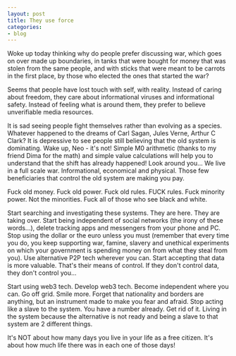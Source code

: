 ```yaml
---
layout: post
title: They use force
categories:
- blog
---
```


Woke up today thinking why do people prefer discussing war, which goes on over made up boundaries, in tanks that were bought for money that was stolen from the same people, and with sticks that were meant to be carrots in the first place, by those who elected the ones that started the war?

Seems that people have lost touch with self, with reality. Instead of caring about freedom, they care about informational viruses and informational safety. Instead of feeling what is around them, they prefer to believe unverifiable media resources.

It is sad seeing people fight themselves rather than evolving as a species. Whatever happened to the dreams of Carl Sagan, Jules Verne, Arthur C Clark? It is depressive to see people still believing that the old system is dominating. Wake up, Neo - it's not! Simple M0 arithmetic (thanks to my friend Dima for the math) and simple value calculations will help you to understand that the shift has already happened! Look around you... We live in a full scale war. Informational, economical and physical. Those few beneficiaries that control the old system are making you pay.

Fuck old money. Fuck old power. Fuck old rules. FUCK rules. Fuck minority power. Not the minorities. Fuck all of those who see black and white.

Start searching and investigating these systems. They are here. They are taking over. Start being independent of social networks (the irony of these words...), delete tracking apps and messengers from your phone and PC. Stop using the dollar or the euro unless you must (remember that every time you do, you keep supporting war, famine, slavery and unethical experiments on which your government is spending money on from what they steal from you). Use alternative P2P tech wherever you can. Start accepting that data is more valuable. That's their means of control. If they don't control data, they don't control you...

Start using web3 tech. Develop web3 tech. Become independent where you can. Go off grid. Smile more. Forget that nationality and borders are anything, but an instrument made to make you fear and afraid. Stop acting like a slave to the system. You have a number already. Get rid of it. Living in the system because the alternative is not ready and being a slave to that system are 2 different things.

It's NOT about how many days you live in your life as a free citizen. It's about how much life there was in each one of those days!



